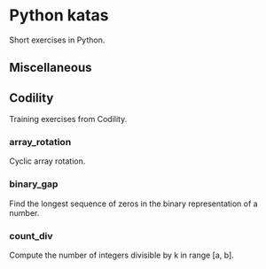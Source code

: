 # Python katas
Short exercises in Python.
## Miscellaneous
## Codility
Training exercises from Codility.
### array_rotation
Cyclic array rotation.  
### binary_gap
Find the longest sequence of zeros in the binary representation of a number.
### count_div
Compute the number of integers divisible by k in range [a, b].
